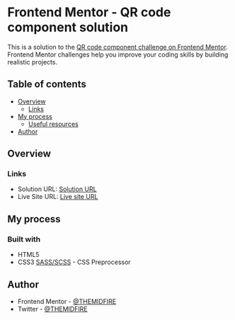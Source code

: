# Frontend Mentor - QR code component solution

This is a solution to the [QR code component challenge on Frontend Mentor](https://www.frontendmentor.io/challenges/qr-code-component-iux_sIO_H). Frontend Mentor challenges help you improve your coding skills by building realistic projects. 

## Table of contents

- [Overview](#overview)
  - [Links](#links)
- [My process](#my-process)
  - [Useful resources](#useful-resources)
- [Author](#author)

## Overview

### Links

- Solution URL: [Solution URL](https://www.frontendmentor.io/solutions/qr-code-component-X0vuHWMz3k)
- Live Site URL: [Live site URL](https://themidfire.github.io/QR-code-component/)

## My process

### Built with

- HTML5
- CSS3
 [SASS/SCSS](https://sass-lang.com/) - CSS Preprocessor

## Author

- Frontend Mentor - [@THEMIDFIRE](https://www.frontendmentor.io/profile/THEMIDFIRE)
- Twitter - [@THEMIDFIRE](https://www.twitter.com/THEMIDFIRE)
